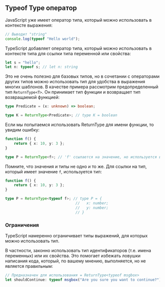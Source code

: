 ## Typeof Type оператор

JavaScript уже имеет оператор типа, который можно использовать в контексте выражения:

```ts
// Выводит "string"
console.log(typeof "Hello world");
```

TypeScript добавляет оператор типа, который можно использовать в контексте типа для ссылки типа переменной или свойства:

```ts
let s = "hello";
let n: typeof s; // let n: string
```

Это не очень полезно для базовых типов, но в сочетании с операторами других типов можно использовать тип для удобства в выражения многих шаблонов. В качестве примера рассмотрим предопределенный тип `ReturnType<T>`. Он принимает тип функции и возвращает тип возвращаемой функцией:

```ts
type Predicate = (x: unknown) => boolean;

type K = ReturnType<Predicate>; // type K = boolean
```

Если мы попытаемся использовать ReturnType для имени функции, то увидим  ошибку:

```ts
function f() {
	return { x: 10, y: 3 };
}

type P = ReturnType<f>; // 'f' ссылается на значение, но используется в качестве типа. Вы имели в виду 'typeof f'?
```

Помните, что значения и типы не одно и то же. Для ссылки на тип, который имеет значение `f`, используется тип:

```ts
function f() {
	return { x: 10, y: 3 };
}

type P = ReturnType<typeof f>; // type P = {
							    //   x: number;
							    //   y: number;
								// }
```

### Ограничения

TypeScript намеренно ограничивает типы выражений, для которых можно использовать тип.

В частности, законно использовать тип идентификаторов (т.е. имена переменных) или их свойства. Это помогает избежать ловушки написания кода, который, по вашему мнению, выполняется, но не является правильным:

```ts
// Предназначен для использования = ReturnType<typeof msgbox>
let shouldContinue: typeof msgbox("Are you sure you want to continue?"); // ',' ожидается.
```